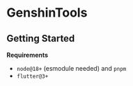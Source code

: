# GenshinTools

## Getting Started

**Requirements**

* `node@18+` (esmodule needed) and `pnpm`
* `flutter@3+`
